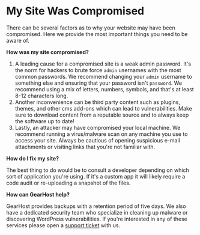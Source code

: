 # My Site Was Compromised
There can be several factors as to why your website may have been compromised. Here we provide the most important things you need to be aware of. 

**How was my site compromised?**

1. A leading cause for a compromised site is a weak admin password. It's the norm for hackers to brute force `admin` usernames with the most common passwords. We recommend changing your `admin` username to something else and ensuring that your password isn't `password`. We recommend using a mix of letters, numbers, symbols, and that's at least 8-12 characters long.
2. Another inconvenience can be third party content such as plugins, themes, and other cms add-ons which can lead to vulnerabilities. Make sure to download content from a reputable source and to always keep the software up to date!
3. Lastly, an attacker may have compromised your local machine. We recommend running a virus/malware scan on any machine you use to access your site. Always be cautious of opening suspicious e-mail attachments or visiting links that you're not familiar with.    
  
**How do I fix my site?**

The best thing to do would be to consult a developer depending on which sort of application you're using. If it's a custom app it will likely require a code audit or re-uploading a snapshot of the files. 

**How can GearHost help?**

GearHost provides backups with a retention period of five days. We also have a dedicated security team who specialize in cleaning up malware or discovering WordPress vulnerabilities. If you're interested in any of these services please open a [support ticket](https://www.gearhost.com/documentation/how-to-open-a-support-ticket) with us.